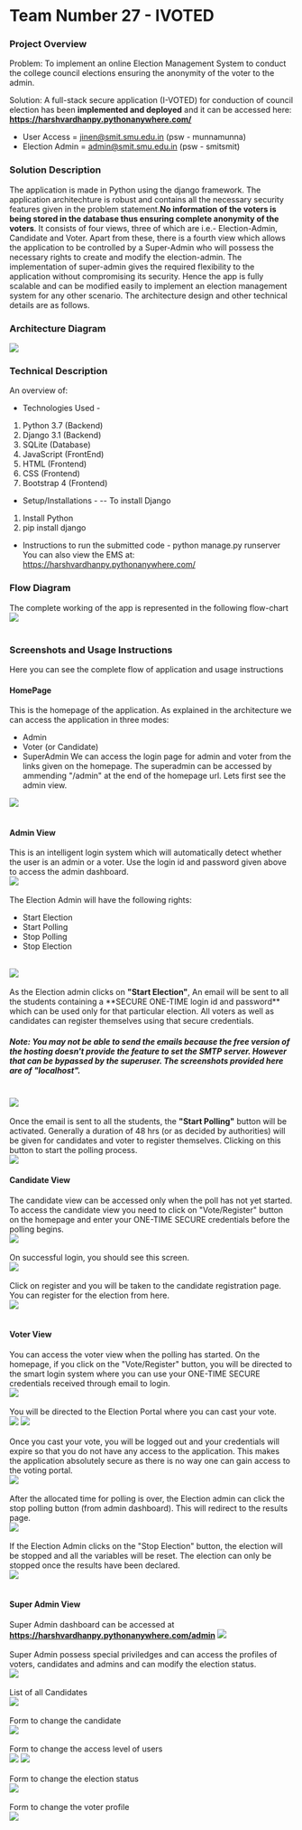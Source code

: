 # Team Number 27 - IVOTED

### Project Overview

Problem: To implement an online Election Management System to conduct the college council elections ensuring the anonymity of the voter to the admin.

Solution: A full-stack secure application (I-VOTED) for conduction of council election has been **implemented and deployed** and it can be accessed here: **https://harshvardhanpy.pythonanywhere.com/**

 - User Access = jinen@smit.smu.edu.in (psw - munnamunna)
 - Election Admin = admin@smit.smu.edu.in (psw - smitsmit) 

### Solution Description

The application is made in Python using the django framework. The application architechture is robust and contains all the necessary security features given in the problem statement.**No information of the voters is being stored in the database thus ensuring complete anonymity of the voters**. It consists of four views, three of which are i.e.- Election-Admin, Candidate and Voter. Apart from these, there is a fourth view which allows the application to be controlled by a Super-Admin who will possess the necessary rights to create and modify the election-admin. The implementation of super-admin gives the required flexibility to the application without compromising its security. Hence the app is fully scalable and can be modified easily to implement an election management system for any other scenario. The architecture design and other technical details are as follows.

### Architecture Diagram

<img src="https://github.com/harshvardhan-anand/Adrishta-Hackathon-Template/blob/master/Application%20Code/DataFlow.png">

### Technical Description

An overview of:
* Technologies Used - 
 1. Python 3.7 (Backend)
 2. Django 3.1 (Backend)
 3. SQLite (Database)
 3. JavaScript (FrontEnd)
 4. HTML (Frontend)
 5. CSS (Frontend)
 6. Bootstrap 4 (Frontend)

* Setup/Installations - 
-- To install Django<br>
1. Install Python
2. pip install django

* Instructions to run the submitted code - python manage.py runserver
<br>You can also view the EMS at: https://harshvardhanpy.pythonanywhere.com/

### Flow Diagram
The complete working of the app is represented in the following flow-chart
<br>
<img src="https://github.com/harshvardhan-anand/EMS/blob/master/IVote/Screenshots/Flowchart.png">
<br><br>

### Screenshots and Usage Instructions
Here you can see the complete flow of application and usage instructions

#### HomePage
This is the homepage of the application. As explained in the architecture we can access the application in three modes:<br>
* Admin 
* Voter (or Candidate) 
* SuperAdmin
We can access the login page for admin and voter from the links given on the homepage. The superadmin can be accessed by ammending "/admin" at the end of the homepage url. Lets first see the admin view.
<img src="https://github.com/harshvardhan-anand/EMS/blob/master/IVote/Screenshots/Screenshot%20(1).png">
<br><br>

#### Admin View
This is an intelligent login system which will automatically detect whether the user is an admin or a voter. Use the login id and password given above to access the admin dashboard.
<br>
<img src='https://github.com/harshvardhan-anand/EMS/blob/master/IVote/Screenshots/Screenshot%20(22).png'>
<br><br>
The Election Admin will have the following rights:<br>
* Start Election
* Start Polling
* Stop Polling
* Stop Election
<br>
<img src='https://github.com/harshvardhan-anand/EMS/blob/master/IVote/Screenshots/Screenshot%20(2).png'>
<br><br>
As the Election admin clicks on <b>"Start Election"</b>, An email will be sent to all the students containing a **SECURE ONE-TIME login id and password** which can be used only for that particular election. All voters as well as candidates can register themselves using that secure credentials.

##### Note: You may not be able to send the emails because the free version of the hosting doesn't provide the feature to set the SMTP server. However that can be bypassed by the superuser. The screenshots provided here are of "localhost". 
<br>
<img src="https://github.com/harshvardhan-anand/EMS/blob/master/IVote/Screenshots/Screenshot%20(3).png">
<br><br>
Once the email is sent to all the students, the <b>"Start Polling"</b> button will be activated. Generally a duration of 48 hrs (or as decided by authorities) will be given for candidates and voter to register themselves. Clicking on this button to start the polling process. 
<br>
<img src="https://github.com/harshvardhan-anand/EMS/blob/master/IVote/Screenshots/Screenshot%20(4).png"
<br><br>

#### Candidate View
The candidate view can be accessed only when the poll has not yet started. To access the candidate view you need to click on "Vote/Register" button on the homepage and enter your ONE-TIME SECURE credentials before the polling begins. 
<br>
<img src="https://github.com/harshvardhan-anand/EMS/blob/master/IVote/Screenshots/Screenshot%20(5).png">
<br><br>
On successful login, you should see this screen.
<br>
<img src="https://github.com/harshvardhan-anand/EMS/blob/master/IVote/Screenshots/Screenshot%20(23).png">
<br><br>
Click on register and you will be taken to the candidate registration page. You can register for the election from here.
<br>
<img src="https://github.com/harshvardhan-anand/EMS/blob/master/IVote/Screenshots/Screenshot%20(24).png">
<br><br>


#### Voter View
You can access the voter view when the polling has started.
On the homepage, if you click on the "Vote/Register" button, you will be directed to the smart login system where you can use your ONE-TIME SECURE credentials received through email to login.
<br>
<img src="https://github.com/harshvardhan-anand/EMS/blob/master/IVote/Screenshots/Screenshot%20(6).png">
<br><br>
You will be directed to the Election Portal where you can cast your vote.
<br>
<img src="https://github.com/harshvardhan-anand/EMS/blob/master/IVote/Screenshots/Screenshot%20(7).png">
<img src="https://github.com/harshvardhan-anand/EMS/blob/master/IVote/Screenshots/Screenshot%20(8).png">
<br><br>
Once you cast your vote, you will be logged out and your credentials will expire so that you do not have any access to the application. This makes the application absolutely secure as there is no way one can gain access to the voting portal.
<br>
<img src="https://github.com/harshvardhan-anand/EMS/blob/master/IVote/Screenshots/Screenshot%20(9).png">
<br><br>
After the allocated time for polling is over, the Election admin can click the stop polling button (from admin dashboard). This will redirect to the results page.
<br>
<img src="https://github.com/harshvardhan-anand/EMS/blob/master/IVote/Screenshots/Screenshot%20(11).png">
<br><br>
If the Election Admin clicks on the "Stop Election" button, the election will be stopped and all the variables will be reset. The election can only be stopped once the results have been declared.
<br>
<img src="https://github.com/harshvardhan-anand/EMS/blob/master/IVote/Screenshots/Screenshot%20(12).png">
<br><br>



#### Super Admin View
Super Admin dashboard can be accessed at **https://harshvardhanpy.pythonanywhere.com/admin**
<img src="https://github.com/harshvardhan-anand/EMS/blob/master/IVote/Screenshots/Screenshot%20(13).png">
<br><br>
Super Admin possess special priviledges and can access the profiles of voters, candidates and admins and can modify the election status.
<br>
<img src="https://github.com/harshvardhan-anand/EMS/blob/master/IVote/Screenshots/Screenshot%20(15).png">
<br><br>
List of all Candidates
<br>
<img src="https://github.com/harshvardhan-anand/EMS/blob/master/IVote/Screenshots/Screenshot%20(16).png">
<br><br>
Form to change the candidate
<br>
<img src="https://github.com/harshvardhan-anand/EMS/blob/master/IVote/Screenshots/Screenshot%20(17).png">
<br><br>
Form to change the access level of users
<br>
<img src="https://github.com/harshvardhan-anand/EMS/blob/master/IVote/Screenshots/Screenshot%20(18).png">
<img src="https://github.com/harshvardhan-anand/EMS/blob/master/IVote/Screenshots/Screenshot%20(19).png">
<br><br>
Form to change the election status
<br>
<img src="https://github.com/harshvardhan-anand/EMS/blob/master/IVote/Screenshots/Screenshot%20(20).png">
<br><br>
Form to change the voter profile
<br>
<img src="https://github.com/harshvardhan-anand/EMS/blob/master/IVote/Screenshots/Screenshot%20(21).png">
<br><br>
